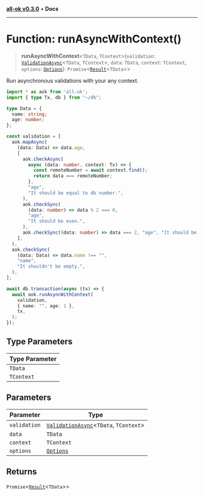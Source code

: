 [**all-ok v0.3.0**](../README.md) • **Docs**

***

# Function: runAsyncWithContext()

> **runAsyncWithContext**\<`TData`, `TContext`\>(`validation`: [`ValidationAsync`](../type-aliases/ValidationAsync.md)\<`TData`, `TContext`\>, `data`: `TData`, `context`: `TContext`, `options`: [`Options`](../type-aliases/Options.md)): `Promise`\<[`Result`](../type-aliases/Result.md)\<`TData`\>\>

Run asynchronous validations with your any context.

```ts
import * as aok from 'all-ok';
import { type Tx, db } from "~/db";

type Data = {
  name: string;
  age: number;
};

const validation = [
  aok.mapAsync(
    (data: Data) => data.age,
    [
      aok.checkAsync(
        async (data: number, context: Tx) => {
          const remoteNumber = await context.find();
          return data === remoteNumber;
        },
        "age",
        "It should be equal to db number.",
      ),
      aok.checkSync(
        (data: number) => data % 2 === 0,
        "age",
        "It should be even.",
      ),
      aok.checkSync((data: number) => data === 2, "age", "It should be 2."),
    ],
  ),
  aok.checkSync(
    (data: Data) => data.name !== "",
    "name",
    "It shouldn't be empty.",
  ),
];

await db.transaction(async (tx) => {
  await aok.runAsyncWithContext(
    validation,
    { name: "", age: 1 },
    tx,
  );
});
```

## Type Parameters

| Type Parameter |
| ------ |
| `TData` |
| `TContext` |

## Parameters

| Parameter | Type |
| ------ | ------ |
| `validation` | [`ValidationAsync`](../type-aliases/ValidationAsync.md)\<`TData`, `TContext`\> |
| `data` | `TData` |
| `context` | `TContext` |
| `options` | [`Options`](../type-aliases/Options.md) |

## Returns

`Promise`\<[`Result`](../type-aliases/Result.md)\<`TData`\>\>
